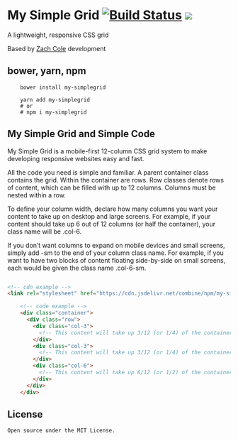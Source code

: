 # My Simple Grid [![Build Status](https://travis-ci.org/alegorico/my-simplegrid.svg?branch=master)](https://travis-ci.org/alegorico/my-simplegrid) [![](https://data.jsdelivr.com/v1/package/npm/my-simplegrid/badge)](https://www.jsdelivr.com/package/npm/my-simplegrid)
A lightweight, responsive CSS grid  

Based by [Zach Cole](http://simplegrid.io) development

## bower, yarn, npm
```shell
    bower install my-simplegrid
```    

```shell
    yarn add my-simplegrid
    # or
    # npm i my-simplegrid
```

## My Simple Grid and Simple Code

My Simple Grid is a mobile-first 12-column CSS grid system to make developing responsive websites easy and fast.

All the code you need is simple and familiar. A parent container class contains the grid. Within the container are rows. Row classes denote rows of content, which can be filled with up to 12 columns. Columns must be nested within a row. 

To define your column width, declare how many columns you want your content to take up on desktop and large screens. For example, if your content should take up 6 out of 12 columns (or half the container), your class name will be .col-6.

If you don’t want columns to expand on mobile devices and small screens, simply add -sm to the end of your column class name. For example, if you want to have two blocks of content floating side-by-side on small screens, each would be given the class name .col-6-sm.

```html

<!-- cdn example -->
<link rel="stylesheet" href="https://cdn.jsdelivr.net/combine/npm/my-simplegrid@1.0.0,npm/my-simplegrid@1.0.0/dist/simple-grid.css">

    <!-- code example -->
    <div class="container">
      <div class="row">
        <div class="col-3">
          <!-- This content will take up 3/12 (or 1/4) of the container -->
        </div>
        <div class="col-3">
          <!-- This content will take up 3/12 (or 1/4) of the container -->
        </div>
        <div class="col-6">
          <!-- This content will take up 6/12 (or 1/2) of the container -->
        </div>
      </div>
    </div>

```

## License

    Open source under the MIT License.
